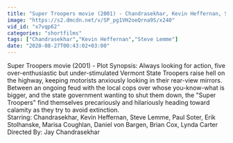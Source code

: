 ```yaml
---
title: "Super Troopers movie (2001) - Chandrasekhar, Kevin Heffernan, Steve Lemme, Paul Soter, Erik Stolhanske, Marisa Coughlan, Daniel von Bargen, Brian Cox, Lynda Carter"
image: "https://s2.dmcdn.net/v/SP_pg1VH2oeQrna9S/x240"
vid_id: "x7vqp62"
categories: "shortfilms"
tags: ["Chandrasekhar","Kevin Heffernan","Steve Lemme"]
date: "2020-08-27T00:43:02+03:00"
---
```

Super Troopers movie (2001) - Plot Synopsis: Always looking for action, five over-enthusiastic but under-stimulated Vermont State Troopers raise hell on the highway, keeping motorists anxiously looking in their rear-view mirrors. Between an ongoing feud with the local cops over whose you-know-what is bigger, and the state government wanting to shut them down, the &quot;Super Troopers&quot; find themselves precariously and hilariously heading toward calamity as they try to avoid extinction.  <br>Starring: Chandrasekhar, Kevin Heffernan, Steve Lemme, Paul Soter, Erik Stolhanske, Marisa Coughlan, Daniel von Bargen, Brian Cox, Lynda Carter   <br>Directed By: Jay Chandrasekhar
